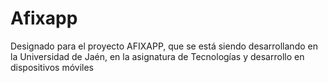 # Afixapp
Designado para el proyecto AFIXAPP, que se está siendo desarrollando en la Universidad de Jaén, en la asignatura de Tecnologías y desarrollo en dispositivos móviles
